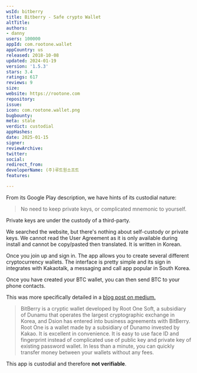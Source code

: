 ```yaml
---
wsId: bitberry
title: Bitberry - Safe crypto Wallet
altTitle: 
authors:
- danny
users: 100000
appId: com.rootone.wallet
appCountry: us
released: 2018-10-08
updated: 2024-01-19
version: '1.5.3'
stars: 3.4
ratings: 617
reviews: 9
size: 
website: https://rootone.com
repository: 
issue: 
icon: com.rootone.wallet.png
bugbounty: 
meta: stale
verdict: custodial
appHashes: 
date: 2025-01-15
signer: 
reviewArchive: 
twitter: 
social: 
redirect_from: 
developerName: (주)루트원소프트
features: 

---
```


From its Google Play description, we have hints of its custodial nature:

>  No need to keep private keys, or complicated mnemonic to yourself.

Private keys are under the custody of a third-party. 

We searched the website, but there's nothing about self-custody or private keys. We cannot read the User Agreement as it is only available during install and cannot be copy/pasted then translated. It is written in Korean. 

Once you join up and sign in. The app allows you to create several different cryptocurrency wallets. The interface is pretty simple and its sign in integrates with Kakaotalk, a messaging and call app popular in South Korea. 

Once you have created your BTC wallet, you can then send BTC to your phone contacts. 

This was more specifically detailed in a [blog post on medium.](https://medium.com/@dsionchain/bitberrys-signing-of-mou-with-root-one-a-subsidiary-of-dunamu-64a0c51d52df)

> BitBerry is a cryptic wallet developed by Root One Soft, a subsidiary of Dunamu that operates the largest cryptographic exchange in Korea, and Dsion has entered into business agreements with BitBerry. Root One is a wallet made by a subsidiary of Dunamo invested by Kakao. It is excellent in convenience. It is easy to use face ID and fingerprint instead of complicated use of public key and private key of existing password wallet. In less than a minute, you can quickly transfer money between your wallets without any fees.

This app is custodial and therefore **not verifiable**.



